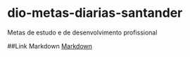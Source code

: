# dio-metas-diarias-santander
Metas de estudo e de desenvolvimento profissional

##Link Markdown
[Markdown](https://www.markdownguide.org/basic-syntax/)
